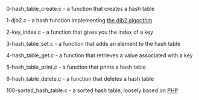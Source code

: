 0-hash_table_create.c - a function that creates a hash table

1-djb2.c - a hash function implementing [the djb2 algorithm](http://www.cse.yorku.ca/~oz/hash.html)

2-key_index.c - a function that gives you the index of a key

3-hash_table_set.c - a function that adds an element to the hash table

4-hash_table_get.c - a function that retrieves a value associated with a key

5-hash_table_print.c - a function that prints a hash table

6-hash_table_delete.c - a function that deletes a hash table

100-sorted_hash_table.c - a sorted hash table, loosely based on [PHP](http://www.phpinternalsbook.com/hashtables/basic_structure.html)
